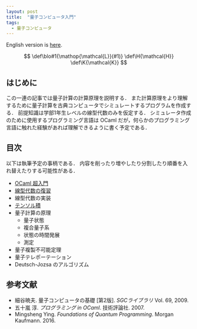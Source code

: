 ```yaml
---
layout: post
title:  "量子コンピュータ入門"
tags:
  - 量子コンピュータ
---
```

English version is [here](index-en.html).

$$
\def\blo#1{\mathop{\mathcal{L}}(#1)}
\def\H{\mathcal{H}}
\def\K{\mathcal{K}}
$$

## はじめに
この一連の記事では量子計算の計算原理を説明する．
また計算原理をより理解するために量子計算を古典コンピュータでシミュレートするプログラムを作成する．
前提知識は学部1年生レベルの線型代数のみを仮定する．
シミュレータ作成のために使用するプログラミング言語は OCaml だが，何らかのプログラミング言語に触れた経験があれば理解できるように書く予定である．

## 目次
以下は執筆予定の事柄である．
内容を削ったり増やしたり分割したり順番を入れ替えたりする可能性がある．

- [OCaml 超入門](super-introduction-to-OCaml.html)
- [線型代数の復習](introduction-to-linear-algebra.html)
- 線型代数の実装
- [テンソル積](tensor-product.html)
- 量子計算の原理
  - 量子状態
  - 複合量子系
  - 状態の時間発展
  - 測定
- 量子複製不可能定理
- 量子テレポーテーション
- Deutsch-Jozsa のアルゴリズム

## 参考文献
- 細谷暁夫. 量子コンピュータの基礎 [第2版]. *SGCライブラリ* Vol. 69, 2009.
- 五十嵐 淳. *プログラミング in OCaml*. 技術評論社. 2007.
- Mingsheng Ying. *Foundations of Quantum Programming*. Morgan Kaufmann. 2016.
